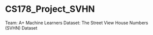 # CS178_Project_SVHN
Team: A+ Machine Learners
Dataset: The Street View House Numbers (SVHN) Dataset
